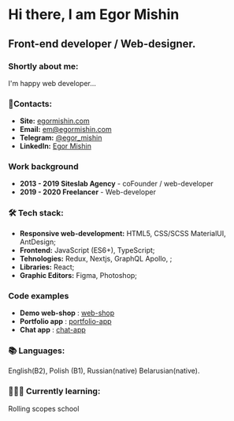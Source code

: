 # Hi there, I am Egor Mishin

## Front-end developer / Web-designer.

### Shortly about me:
I'm happy web developer...

### 📧Contacts:

- **Site:** [egormishin.com](https://egormishin.com/)
- **Email:** em@egormishin.com
- **Telegram:** [@egor_mishin](https://t.me/egor_mishin)
- **LinkedIn:** [Egor Mishin](https://www.linkedin.com/in/egormishin/)


### Work background
- **2013 - 2019 Siteslab Agency** - coFounder / web-developer
- **2019 - 2020 Freelancer** - Web-developer

### 🛠 Tech stack:
- **Responsive web-development:** HTML5, CSS/SCSS MaterialUI, AntDesign;
- **Frontend:** JavaScript (ES6+), TypeScript;
- **Tehnologies:** Redux, Nextjs, GraphQL Apollo, ;
-  **Libraries:** React;
- **Graphic Editors:** Figma, Photoshop;

### Code examples
- **Demo web-shop** : [web-shop](https://github.com/egor-mishin/web-shop-reactjs)
- **Portfolio app** : [portfolio-app](https://github.com/egor-mishin/portfolio-app)
- **Chat app** : [chat-app](https://github.com/egor-mishin/chat-app-websocket)

### 📚 Languages:
English(B2), Polish (B1), Russian(native) Belarusian(native).


### 👨🏻‍🎓 Currently learning:
Rolling scopes school
